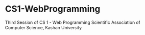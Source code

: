 # CS1-WebProgramming
Third Session of CS 1 - Web Programming Scientific Association of Computer Science, Kashan University
